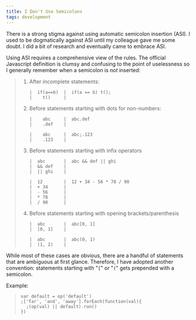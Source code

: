 ```yaml
---
title: I Don't Use Semicolons
tags: development
---
```

There is a strong stigma against using automatic semicolon insertion (ASI).  I
used to be dogmatically against ASI until my colleague gave me some doubt.  I
did a bit of research and eventually came to embrace ASI.

Using ASI requires a comprehensive view of the rules.  The official Javascript
definition is clumsy and confusing to the point of uselessness so I generally
remember when a semicolon is *not* inserted:

> 1. After incomplete statements:
>
>        |  if(a==b)  |  if(a == b) t();
>        |    t()     |
>
> 2. Before statements starting with dots for non-numbers:
>
>        |    abc     |  abc.def
>        |    .def    |
>
>        |    abc     |  abc;.123
>        |    .123    |
>
> 3. Before statements starting with infix operators
>
>        |  abc       |  abc && def || ghi
>        |  && def    |
>        |  || ghi    |
>
>        |  12        |  12 + 34 - 56 * 78 / 90
>        |  + 34      |
>        |  - 56      |
>        |  * 78      |
>        |  / 90      |
>
> 4. Before statements starting with opening brackets/parenthesis
>
>        |  abc       |  abc[0, 1]
>        |  [0, 1]    |
>
>        |  abc       |  abc(0, 1)
>        |  (1, 2)    |

While most of these cases are obvious, there are a handful of statements that
are ambiguous at first glance.  Therefore, I have adopted another convention:
statements starting with "`[`" or "`(`" gets prepended with a semicolon.

Example:

>     var default = op('default')
>     ;['far', 'and', 'away'].forEach(function(val){
>       ;(op(val) || default).run()
>     })

